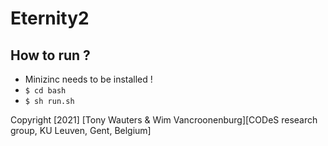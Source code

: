 # Eternity2

## How to run ?
- Minizinc needs to be installed !
- ```$ cd bash ```
- ```$ sh run.sh ```

Copyright [2021] [Tony Wauters & Wim Vancroonenburg][CODeS research group, KU Leuven, Gent, Belgium]